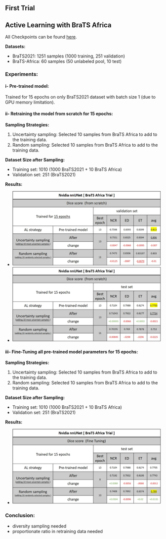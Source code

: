 ## First Trial

## Active Learning with BraTS Africa

All Checkpoints can be found [here](https://drive.google.com/drive/folders/17GD2gx6FPrk4PJbMimwGQrBYEIyK9MGc?usp=drive_link).

**Datasets:**
- BraTS2021: 1251 samples (1000 training, 251 validation)
- BraTS-Africa: 60 samples (50 unlabeled pool, 10 test)

### Experiments:

#### i- Pre-trained model:
Trained for 15 epochs on only BraTS2021 dataset with batch size 1 (due to GPU memory limitation).

#### ii- Retraining the model from scratch for 15 epochs:

**Sampling Strategies:**
1. Uncertainty sampling: Selected 10 samples from BraTS Africa to add to the training data.
2. Random sampling: Selected 10 samples from BraTS Africa to add to the training data.

**Dataset Size after Sampling:**
- Training set: 1010 (1000 BraTS2021 + 10 BraTS Africa)
- Validation set: 251 (BraTS2021)

**Results:**
- ![Validation Set Results](/Research/active-learning/reports/figures/nvidia_SSA_FromScratch_val.jpg)
- ![Test Set Results](/Research/active-learning/reports/figures/nvidia_SSA_FromScratch_test.jpg)

#### iii- Fine-Tuning all pre-trained model parameters for 15 epochs:

**Sampling Strategies:**
1. Uncertainty sampling: Selected 10 samples from BraTS Africa to add to the training data.
2. Random sampling: Selected 10 samples from BraTS Africa to add to the training data.

**Dataset Size after Sampling:**
- Training set: 1010 (1000 BraTS2021 + 10 BraTS Africa)
- Validation set: 251 (BraTS2021)

**Results:**
- ![Test Set Results](/Research/active-learning/reports/figures/nvidia_SSA_FineTuning_test.jpg)

### Conclusion:
- diversity sampling needed
- proportionate ratio in retraining data needed